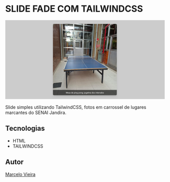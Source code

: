 # SLIDE FADE COM TAILWINDCSS

![](./img/preview.PNG)

Slide simples utilizando TailwindCSS, fotos em carrossel de lugares marcantes do SENAI Jandira.

## Tecnologias
* HTML
* TAILWINDCSS

## Autor
[Marcelo Vieira](<https://www.linkedin.com/in/marcelovieirasilva/>)